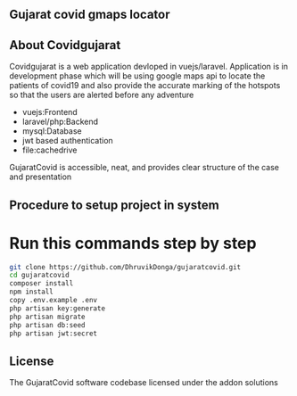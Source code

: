 ## Gujarat covid gmaps locator



## About Covidgujarat 

Covidgujarat is a web application devloped in vuejs/laravel.  Application is in development phase which will be using google maps api to locate the patients of covid19
and also provide the accurate marking of the hotspots so that the users are alerted before any adventure

- vuejs:Frontend
- laravel/php:Backend
- mysql:Database
- jwt based authentication
- file:cachedrive


GujaratCovid is accessible, neat, and provides clear structure of the case and presentation

## Procedure to setup project in system
# Run this commands step by step
```bash
git clone https://github.com/DhruvikDonga/gujaratcovid.git
cd gujaratcovid
composer install
npm install
copy .env.example .env
php artisan key:generate
php artisan migrate
php artisan db:seed   
php artisan jwt:secret
```






## License

The GujaratCovid software codebase licensed under the addon solutions
